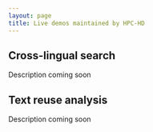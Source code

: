 ```yaml
---
layout: page
title: Live demos maintained by HPC-HD
---
```


## Cross-lingual search

Description coming soon


## Text reuse analysis

Description coming soon
